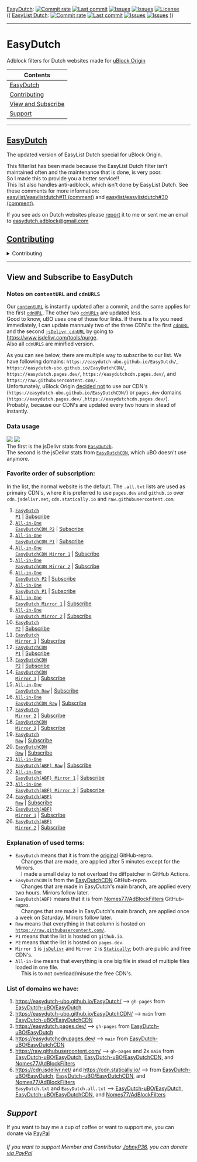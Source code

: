 [EasyDutch](https://github.com/EasyDutch-uBO/EasyDutch):
[![Commit rate](https://img.shields.io/github/commit-activity/y/EasyDutch-uBO/EasyDutch?label=Commits&color=succes)](https://github.com/EasyDutch-uBO/EasyDutch/commits/)
[![Last commit](https://img.shields.io/github/last-commit/EasyDutch-uBO/EasyDutch?label=Last%20commit&color=informational)](https://github.com/EasyDutch-uBO/EasyDutch/commits/)
[![Issues](https://img.shields.io/github/issues/EasyDutch-uBO/EasyDutch?label=Issues&color=red)](https://github.com/EasyDutch-uBO/EasyDutch/issues)
[![Issues](https://img.shields.io/github/issues-closed/EasyDutch-uBO/EasyDutch?color=green&label=Issues)](https://github.com/EasyDutch-uBO/EasyDutch/issues?q=is%3Aissue+is%3Aclosed)
[![License](https://img.shields.io/badge/License-GPLv3-blue.svg?label=License&color=lightgrey)](https://github.com/EasyDutch-uBO/EasyDutch/blob/main/LICENSE) <br>
(( [EasyList Dutch](https://github.com/easylist/easylistdutch/):
[![Commit rate](https://img.shields.io/github/commit-activity/y/easylist/easylistdutch?label=Commits&color=succes&style=plastic)](https://github.com/easylist/easylistdutch/commits/)
[![Last commit](https://img.shields.io/github/last-commit/easylist/easylistdutch?label=Last%20commit&color=informational&style=plastic)](https://github.com/easylist/easylistdutch/commits/master)
[![Issues](https://img.shields.io/github/issues/easylist/easylistdutch?label=Issues&color=red&style=plastic)](https://github.com/easylist/easylistdutch/issues)
[![Issues](https://img.shields.io/github/issues-closed/easylist/easylistdutch?color=green&label=Issues&style=plastic)](https://github.com/easylist/easylistdutch/issues?q=is%3Aissue+is%3Aclosed) ))

***
# EasyDutch
Adblock filters for Dutch websites made for [uBlock Origin](https://github.com/uBlockOrigin/uAssets)

| Contents |
| --- |
| [EasyDutch](#easydutch) |
| [Contributing](#contributing) |
| [View and Subscribe](#view-and-subscribe-to-easydutch) |
| [Support](#support) |
-----
## [EasyDutch](https://github.com/EasyDutch-uBO/EasyDutch)
The updated version of EasyList Dutch special for uBlock Origin. 

This filterlist has been made because the EasyList Dutch filter isn't maintained often and the maintenance that is done, is very poor. <br>
So I made this to provide you a better service!! <br>
This list also handles anti-adblock, which isn't done by EasyList Dutch. See these comments for more information: <br>
[easylist/easylistdutch#11 (comment)](https://github.com/easylist/easylistdutch/issues/11#issuecomment-818864565) and [easylist/easylistdutch#30 (comment)](https://github.com/easylist/easylistdutch/issues/30#issuecomment-1011180477).

If you see ads on Dutch websites please [report](https://github.com/EasyDutch-uBO/EasyDutch/issues/new/choose) it to me or sent me an email to easydutch.adblock@gmail.com <br>

## [Contributing](https://github.com/EasyDutch-uBO/EasyDutch/blob/main/CONTRIBUTING.md)
<details>
<summary>Contributing</summary>

> Important note: </br>
> I, **[@Nomes77](https://github.com/Nomes77)** owner of EasyDutch, prefer simplicity over complexity. So instead of `123geldzaken.nl##[class*="widget_sponsor"]` use `123geldzaken.nl##.widget_sponsor` and `123geldzaken.nl##.widget_sponsorlinks`. And instead of `arenalokaal.nl##[advobject]:upward(.bg-gray-100):has-text(/Uit de krant/i)` just use `arenalokaal.nl##[advobject]:upward(.bg-gray-100)`
> 
> ##### Ordering of filters
> 
> New filters must be added on the top of each list.
> 
> The reason is to provide an easy way to check whether a filter is still relevant. The filters at the end of the file will be the oldest filters, and also the most likely to maybe be obsolete.
> 
> Old filters which are confirmed to still be required must be moved to the top of the list.
> 
> ##### Issue number association
> 
> **All** added filters must be associated with a formal issue number or date, example:
> 
>     ! https://github.com/EasyDutch-uBO/EasyDutch/issues/3
>     ||data.inertanceretinallaurel.com^
>     ! 2021-04-27
>     ||androidplanet.nl,iphoned.nl##.dynamic-content-native
> 
> This way we know why a filter was added, and how to verify whether an old filter is still needed. The comment line preceding the filter(s) to solve a specific issue should be only a URL to the issue. The issue itself can contains all the details about how the issue was solved, and why it was solved this way, etc.
> 
> ##### Commit message
> 
> - Keep it simple, use `A:` for adding a site, `C:` for changing or updating rules, `R:` for removing, and `M:` for moving to other files. 
> - Put here after the site url `spele.nl` (no `https://www.`) 
> - Put after this the issue number. </br>
> Example: `A: spele.nl fix #3` or `C: nu.nl`. The issue itself will contains all the details.
> 
> ##### Hide General
> 
> You may only make General Hiding rules, if it applies to tree or more websites
> *******
> #### What you might do or not do as a contributor
> 
> As a contributor it is **forbidden** to change the following files:
> - `.github` folder 
> - `README.md`
> - `CONTRIBUTING.md`
> - `CODE_OF_CONDUCT.md`
> - `LICENSE`
> 
> The rest you may change.
> 
> Breaching this rule will result in a warning and, if not listening, being banned as contributor!

</details>

***
## View and Subscribe to EasyDutch

### Notes on `contentURL` and `cdnURLS`
Our [`contentURL`](https://github.com/gorhill/uBlock/blob/00fb5f18b2d2d9f91bcefb7adfda8e16b8369132/assets/assets.json#L756) is instantly updated after a commit, and the same applies for the first [`cdnURL`](https://github.com/gorhill/uBlock/blob/00fb5f18b2d2d9f91bcefb7adfda8e16b8369132/assets/assets.json#L758). The other two [`cdnURLs`](https://github.com/gorhill/uBlock/blob/00fb5f18b2d2d9f91bcefb7adfda8e16b8369132/assets/assets.json#L759-L760) are updated less.  <br>
Good to know, uBO uses one of those four links. If there is a fix you need immediately, I can update mannualy two of the three CDN's: the first [`cdnURL`](https://github.com/gorhill/uBlock/blob/eb52d46afa7fc2c55e3c3555e7c7bee8f136473c/assets/assets.json#L758) and the second [`jsDelivr cdnURL`](https://github.com/gorhill/uBlock/blob/eb52d46afa7fc2c55e3c3555e7c7bee8f136473c/assets/assets.json#L759) by going to https://www.jsdelivr.com/tools/purge. <br>
Also all `cdnURLS` are minified version. <br>

As you can see below, there are multiple way to subscribe to our list. We have following domains: `https://easydutch-ubo.github.io/EasyDutch/`, `https://easydutch-ubo.github.io/EasyDutchCDN/`, `https://easydutch.pages.dev/`, `https://easydutchcdn.pages.dev/`, and `https://raw.githubusercontent.com/`. <br>
Unfortunately, uBlock Origin [decided not](https://github.com/gorhill/uBlock/commit/f2dc195576da809cfe134238ae8ad20da5142ea5) to use our CDN's (`https://easydutch-ubo.github.io/EasyDutchCDN/`) or `pages.dev` domains (`https://easydutch.pages.dev/` ,`https://easydutchcdn.pages.dev/`). Probably, because our CDN's are updated every two hours in stead of instantly.

### Data usage
[![](https://data.jsdelivr.com/v1/package/gh/EasyDutch-uBO/EasyDutch/badge)](https://www.jsdelivr.com/package/gh/EasyDutch-uBO/EasyDutch?tab=stats) [![](https://data.jsdelivr.com/v1/package/gh/EasyDutch-uBO/EasyDutchCDN/badge?style=rounded)](https://www.jsdelivr.com/package/gh/EasyDutch-uBO/EasyDutchCDN?tab=stats) <br>
The first is the jsDelivr stats from [`EasyDutch`](https://www.jsdelivr.com/package/gh/EasyDutch-uBO/EasyDutch?tab=stats). <br>
The second is the jsDelivr stats from [`EasyDutchCDN`](https://www.jsdelivr.com/package/gh/EasyDutch-uBO/EasyDutchCDN?tab=stats), which uBO doesn't use anymore. <br>

### Favorite order of subscription:
In the list, the normal website is the default. The `.all.txt` lists are used as primairy CDN's, where it is preferred to use `pages.dev` and `github.io` over `cdn.jsdelivr.net`, `cdn.statically.io` and `raw.githubusercontent.com`.
1. <a target="_blank" rel="noreferrer nofollow" href="https://easydutch-ubo.github.io/EasyDutch/EasyDutch.txt"><code>EasyDutch P1</code></a> | <a target="_blank" rel="noreferrer nofollow" href="https://subscribe.adblockplus.org/?location=https://easydutch-ubo.github.io/EasyDutch/EasyDutch.txt&amp;title=EasyDutch">Subscribe</a></br>
2. <a target="_blank" rel="noreferrer nofollow" href="https://easydutchcdn.pages.dev/EasyDutch.all.txt"><code>All-in-One EasyDutchCDN P2</code></a> | <a target="_blank" rel="noreferrer nofollow" href="https://subscribe.adblockplus.org/?location=https://easydutchcdn.pages.dev/EasyDutch.all.txt&amp;title=EasyDutch">Subscribe</a></br>
3. <a target="_blank" rel="noreferrer nofollow" href="https://easydutch-ubo.github.io/EasyDutchCDN/EasyDutch.all.txt"><code>All-in-One EasyDutchCDN P1</code></a> | <a target="_blank" rel="noreferrer nofollow" href="https://subscribe.adblockplus.org/?location=https://easydutch-ubo.github.io/EasyDutchCDN/EasyDutch.all.txt&amp;title=EasyDutch">Subscribe</a></br>
4. <a target="_blank" rel="noreferrer nofollow" href="https://cdn.jsdelivr.net/gh/EasyDutch-uBO/EasyDutchCDN@main/EasyDutch.all.txt"><code>All-in-One EasyDutchCDN Mirror 1</code></a> | <a target="_blank" rel="noreferrer nofollow" href="https://subscribe.adblockplus.org/?location=https://cdn.jsdelivr.net/gh/EasyDutch-uBO/EasyDutchCDN@main/EasyDutch.all.txt&amp;title=EasyDutch">Subscribe</a></br>
5. <a target="_blank" rel="noreferrer nofollow" href="https://cdn.statically.io/gh/EasyDutch-uBO/EasyDutchCDN/main/EasyDutch.all.txt"><code>All-in-One EasyDutchCDN Mirror 2</code></a> | <a target="_blank" rel="noreferrer nofollow" href="https://subscribe.adblockplus.org/?location=https://cdn.statically.io/gh/EasyDutch-uBO/EasyDutchCDN/main/EasyDutch.all.txt&amp;title=EasyDutch">Subscribe</a></br>
6. <a target="_blank" rel="noreferrer nofollow" href="https://easydutch.pages.dev/EasyDutch.all.txt"><code>All-in-One EasyDutch P2</code></a> | <a target="_blank" rel="noreferrer nofollow" href="https://subscribe.adblockplus.org/?location=https://easydutch.pages.dev/EasyDutch.all.txt&amp;title=EasyDutch">Subscribe</a></br>
7. <a target="_blank" rel="noreferrer nofollow" href="https://easydutch-ubo.github.io/EasyDutch/EasyDutch.all.txt"><code>All-in-One EasyDutch P1</code></a> | <a target="_blank" rel="noreferrer nofollow" href="https://subscribe.adblockplus.org/?location=https://easydutch-ubo.github.io/EasyDutch/EasyDutch.all.txt&amp;title=EasyDutch">Subscribe</a></br>
8. <a target="_blank" rel="noreferrer nofollow" href="https://cdn.jsdelivr.net/gh/EasyDutch-uBO/EasyDutch@gh-pages/EasyDutch.all.txt"><code>All-in-One EasyDutch Mirror 1</code></a> | <a target="_blank" rel="noreferrer nofollow" href="https://subscribe.adblockplus.org/?location=https://cdn.jsdelivr.net/gh/EasyDutch-uBO/EasyDutch@gh-pages/EasyDutch.all.txt&amp;title=EasyDutch">Subscribe</a></br>
9. <a target="_blank" rel="noreferrer nofollow" href="https://cdn.statically.io/gh/EasyDutch-uBO/EasyDutch/gh-pages/EasyDutch.all.txt"><code>All-in-One EasyDutch Mirror 2</code></a> | <a target="_blank" rel="noreferrer nofollow" href="https://subscribe.adblockplus.org/?location=https://cdn.statically.io/gh/EasyDutch-uBO/EasyDutch/gh-pages/EasyDutch.all.txt&amp;title=EasyDutch">Subscribe</a></br>
10. <a target="_blank" rel="noreferrer nofollow" href="https://easydutch.pages.dev/EasyDutch.txt"><code>EasyDutch P2</code></a> | <a target="_blank" rel="noreferrer nofollow" href="https://subscribe.adblockplus.org/?location=https://easydutch.pages.dev/EasyDutch.txt&amp;title=EasyDutch">Subscribe</a></br>
11. <a target="_blank" rel="noreferrer nofollow" href="https://cdn.jsdelivr.net/gh/EasyDutch-uBO/EasyDutch@gh-pages/EasyDutch.txt"><code>EasyDutch Mirror 1</code></a> | <a target="_blank" rel="noreferrer nofollow" href="https://subscribe.adblockplus.org/?location=https://cdn.jsdelivr.net/gh/EasyDutch-uBO/EasyDutch@gh-pages/EasyDutch.txt&amp;title=EasyDutch">Subscribe</a></br>
12. <a target="_blank" rel="noreferrer nofollow" href="https://easydutch-ubo.github.io/EasyDutchCDN/EasyDutch.txt"><code>EasyDutchCDN P1</code></a> | <a target="_blank" rel="noreferrer nofollow" href="https://subscribe.adblockplus.org/?location=https://easydutch-ubo.github.io/EasyDutchCDN/EasyDutch.txt&amp;title=EasyDutch">Subscribe</a></br>
13. <a target="_blank" rel="noreferrer nofollow" href="https://easydutchcdn.pages.dev/EasyDutch.txt"><code>EasyDutchCDN P2</code></a> | <a target="_blank" rel="noreferrer nofollow" href="https://subscribe.adblockplus.org/?location=https://easydutchcdn.pages.dev/EasyDutch.txt&amp;title=EasyDutch">Subscribe</a></br>
14. <a target="_blank" rel="noreferrer nofollow" href="https://cdn.jsdelivr.net/gh/EasyDutch-uBO/EasyDutchCDN@main/EasyDutch.txt"><code>EasyDutchCDN Mirror 1</code></a> | <a target="_blank" rel="noreferrer nofollow" href="https://subscribe.adblockplus.org/?location=https://cdn.jsdelivr.net/gh/EasyDutch-uBO/EasyDutchCDN@main/EasyDutch.txt&amp;title=EasyDutch">Subscribe</a></br>
15. <a target="_blank" rel="noreferrer nofollow" href="https://raw.githubusercontent.com/EasyDutch-uBO/EasyDutch/gh-pages/EasyDutch.all.txt"><code>All-in-One EasyDutch Raw</code></a> | <a target="_blank" rel="noreferrer nofollow" href="https://subscribe.adblockplus.org/?location=https://raw.githubusercontent.com/EasyDutch-uBO/EasyDutch/gh-pages/EasyDutch.all.txt&amp;title=EasyDutch">Subscribe</a></br>
16. <a target="_blank" rel="noreferrer nofollow" href="https://raw.githubusercontent.com/EasyDutch-uBO/EasyDutchCDN/main/EasyDutch.all.txt"><code>All-in-One EasyDutchCDN Raw</code></a> | <a target="_blank" rel="noreferrer nofollow" href="https://subscribe.adblockplus.org/?location=https://raw.githubusercontent.com/EasyDutch-uBO/EasyDutchCDN/main/EasyDutch.all.txt&amp;title=EasyDutch">Subscribe</a></br>
17. <a target="_blank" rel="noreferrer nofollow" href="https://cdn.statically.io/gh/EasyDutch-uBO/EasyDutch/gh-pages/EasyDutch.txt"><code>EasyDutch Mirror 2</code></a> | <a target="_blank" rel="noreferrer nofollow" href="https://subscribe.adblockplus.org/?location=https://cdn.statically.io/gh/EasyDutch-uBO/EasyDutch/gh-pages/EasyDutch.txt&amp;title=EasyDutch">Subscribe</a></br>
18. <a target="_blank" rel="noreferrer nofollow" href="https://cdn.statically.io/gh/EasyDutch-uBO/EasyDutchCDN/main/EasyDutch.txt"><code>EasyDutchCDN Mirror 2</code></a> | <a target="_blank" rel="noreferrer nofollow" href="https://subscribe.adblockplus.org/?location=https://cdn.statically.io/gh/EasyDutch-uBO/EasyDutchCDN/main/EasyDutch.txt&amp;title=EasyDutch">Subscribe</a></br>
19. <a target="_blank" rel="noreferrer nofollow" href="https://raw.githubusercontent.com/EasyDutch-uBO/EasyDutch/gh-pages/EasyDutch.txt"><code>EasyDutch Raw</code></a> | <a target="_blank" rel="noreferrer nofollow" href="https://subscribe.adblockplus.org/?location=https://raw.githubusercontent.com/EasyDutch-uBO/EasyDutch/gh-pages/EasyDutch.txt&amp;title=EasyDutch">Subscribe</a></br>
20. <a target="_blank" rel="noreferrer nofollow" href="https://raw.githubusercontent.com/EasyDutch-uBO/EasyDutchCDN/main/EasyDutch.txt"><code>EasyDutchCDN Raw</code></a> | <a target="_blank" rel="noreferrer nofollow" href="https://subscribe.adblockplus.org/?location=https://raw.githubusercontent.com/EasyDutch-uBO/EasyDutchCDN/main/EasyDutch.txt&amp;title=EasyDutch">Subscribe</a></br>
21. <a target="_blank" rel="noreferrer nofollow" href="https://raw.githubusercontent.com/Nomes77/AdBlockFilters/main/EasyDutch.all.txt"><code>All-in-One EasyDutch(ABF) Raw</code></a> | <a target="_blank" rel="noreferrer nofollow" href="https://subscribe.adblockplus.org/?location=https://raw.githubusercontent.com/Nomes77/AdBlockFilters/main/EasyDutch.all.txt&amp;title=EasyDutch">Subscribe</a></br>
22. <a target="_blank" rel="noreferrer nofollow" href="https://cdn.jsdelivr.net/gh/Nomes77/AdBlockFilters@main/EasyDutch.all.txt"><code>All-in-One EasyDutch(ABF) Mirror 1</code></a> | <a target="_blank" rel="noreferrer nofollow" href="https://subscribe.adblockplus.org/?location=https://cdn.jsdelivr.net/gh/Nomes77/AdBlockFilters@main/EasyDutch.all.txt&amp;title=EasyDutch">Subscribe</a></br>
23. <a target="_blank" rel="noreferrer nofollow" href="https://cdn.statically.io/gh/Nomes77/AdBlockFilters/main/EasyDutch.all.txt"><code>All-in-One EasyDutch(ABF) Mirror 2</code></a> | <a target="_blank" rel="noreferrer nofollow" href="https://subscribe.adblockplus.org/?location=https://cdn.statically.io/gh/Nomes77/AdBlockFilters/main/EasyDutch.all.txt&amp;title=EasyDutch">Subscribe</a></br>
24. <a target="_blank" rel="noreferrer nofollow" href="https://raw.githubusercontent.com/Nomes77/AdBlockFilters/main/EasyDutch.txt"><code>EasyDutch(ABF) Raw</code></a> | <a target="_blank" rel="noreferrer nofollow" href="https://subscribe.adblockplus.org/?location=https://raw.githubusercontent.com/Nomes77/AdBlockFilters/main/EasyDutch.txt&amp;title=EasyDutch">Subscribe</a></br>
25. <a target="_blank" rel="noreferrer nofollow" href="https://cdn.jsdelivr.net/gh/Nomes77/AdBlockFilters@main/EasyDutch.txt"><code>EasyDutch(ABF) Mirror 1</code></a> | <a target="_blank" rel="noreferrer nofollow" href="https://subscribe.adblockplus.org/?location=https://cdn.jsdelivr.net/gh/Nomes77/AdBlockFilters@main/EasyDutch.txt&amp;title=EasyDutch">Subscribe</a></br>
26. <a target="_blank" rel="noreferrer nofollow" href="https://cdn.statically.io/gh/Nomes77/AdBlockFilters/main/EasyDutch.txt"><code>EasyDutch(ABF) Mirror 2</code></a> | <a target="_blank" rel="noreferrer nofollow" href="https://subscribe.adblockplus.org/?location=https://cdn.statically.io/gh/Nomes77/AdBlockFilters/main/EasyDutch.txt&amp;title=EasyDutch">Subscribe</a></br>

### Explanation of used terms: 
- <code>EasyDutch</code> means that it is from the <a target="_blank" rel="noreferrer nofollow" href="https://github.com/EasyDutch-uBO/EasyDutch/tree/gh-pages">original</a> GitHub-repro. <br>
&nbsp;&nbsp;&nbsp; Changes that are made, are applied after 5 minutes except for the Mirrors. <br>
&nbsp;&nbsp;&nbsp; I made a small delay to not overload the diffpatcher in GitHub Actions. <br>
- <code>EasyDutchCDN</code> is from the <a target="_blank" rel="noreferrer nofollow" href="https://github.com/EasyDutch-uBO/EasyDutchCDN">EasyDutchCDN</a> GitHub-repro. <br>
&nbsp;&nbsp;&nbsp; Changes that are made in EasyDutch's main branch, are applied every two hours. Mirrors follow later. <br>
- <code>EasyDutch(ABF)</code> means that it is from <a target="_blank" rel="noreferrer nofollow" href="https://github.com/Nomes77/AdBlockFilters">Nomes77/AdBlockFilters</a> GitHub-repro. <br>
&nbsp;&nbsp;&nbsp; Changes that are made in EasyDutch's main branch, are applied once a week on Saturday. Mirrors follow later. <br>
- <code>Raw</code> means that everything in that column is hosted on <code>https://raw.githubusercontent.com/</code>. <br>
- <code>P1</code> means that the list is hosted on <code>github.io</code>. <br>
- <code>P2</code> means that the list is hosted on <code>pages.dev</code>. <br>
- <code>Mirror 1</code> is <a target="_blank" rel="noreferrer nofollow" href="https://www.jsdelivr.com/"><code>jsDelivr</code></a> and <code>Mirror 2</code> is <a target="_blank" rel="noreferrer nofollow" href="https://statically.io/"><code>Statically</code></a>; both are public and free CDN's. <br>
- <code>All-in-One</code> means that everything is one big file in stead of multiple files loaded in one file. <br>
&nbsp;&nbsp;&nbsp; This is to not overload/misuse the free CDN's. </br>

### List of domains we have:
1. https://easydutch-ubo.github.io/EasyDutch/ --> `gh-pages` from [EasyDutch-uBO/EasyDutch](https://github.com/EasyDutch-uBO/EasyDutch/)
2. https://easydutch-ubo.github.io/EasyDutchCDN/ --> `main` from [EasyDutch-uBO/EasyDutchCDN](https://github.com/EasyDutch-uBO/EasyDutchCDN/)
3. https://easydutch.pages.dev/ --> `gh-pages` from [EasyDutch-uBO/EasyDutch](https://github.com/EasyDutch-uBO/EasyDutch/)
4. https://easydutchcdn.pages.dev/ --> `main` from [EasyDutch-uBO/EasyDutchCDN](https://github.com/EasyDutch-uBO/EasyDutchCDN/)
5. https://raw.githubusercontent.com/ --> `gh-pages` and 2x `main` from [EasyDutch-uBO/EasyDutch](https://github.com/EasyDutch-uBO/EasyDutch/), [EasyDutch-uBO/EasyDutchCDN](https://github.com/EasyDutch-uBO/EasyDutchCDN/), and [Nomes77/AdBlockFilters](https://github.com/Nomes77/AdBlockFilters/)
6. https://cdn.jsdelivr.net/ and https://cdn.statically.io/ --> from [EasyDutch-uBO/EasyDutch](https://github.com/EasyDutch-uBO/EasyDutch/), [EasyDutch-uBO/EasyDutchCDN](https://github.com/EasyDutch-uBO/EasyDutchCDN/), and [Nomes77/AdBlockFilters](https://github.com/Nomes77/AdBlockFilters/) </br>
   `EasyDutch.txt` and `EasyDutch.all.txt` --> [EasyDutch-uBO/EasyDutch](https://github.com/EasyDutch-uBO/EasyDutch/), [EasyDutch-uBO/EasyDutchCDN](https://github.com/EasyDutch-uBO/EasyDutchCDN/), and [Nomes77/AdBlockFilters](https://github.com/Nomes77/AdBlockFilters/)

## *Support*
If you want to buy me a cup of coffee or want to support me, you can donate via [PayPal](https://www.paypal.com/donate/?hosted_button_id=NRARDMBBMV3LC)

###### If you want to support Member *and Contributor* [JohnyP36](https://github.com/JohnyP36), you can donate [via PayPal](https://www.paypal.com/donate?hosted_button_id=8BBT5V55TGVXW) 
